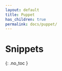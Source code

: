 ```yaml
---
layout: default
title: Puppet
has_children: true
permalink: docs/puppet/
---
```


# Snippets
{: .no_toc }

